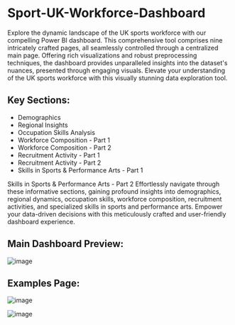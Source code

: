 # Sport-UK-Workforce-Dashboard

Explore the dynamic landscape of the UK sports workforce with our compelling Power BI dashboard. This comprehensive tool comprises nine intricately crafted pages, all seamlessly controlled through a centralized main page. Offering rich visualizations and robust preprocessing techniques, the dashboard provides unparalleled insights into the dataset's nuances, presented through engaging visuals. Elevate your understanding of the UK sports workforce with this visually stunning data exploration tool.

## Key Sections:
- Demographics
- Regional Insights
- Occupation Skills Analysis
- Workforce Composition - Part 1
- Workforce Composition - Part 2
- Recruitment Activity - Part 1
- Recruitment Activity - Part 2
- Skills in Sports & Performance Arts - Part 1

Skills in Sports & Performance Arts - Part 2
Effortlessly navigate through these informative sections, gaining profound insights into demographics, regional dynamics, occupation skills, workforce composition, recruitment activities, and specialized skills in sports and performance arts. Empower your data-driven decisions with this meticulously crafted and user-friendly dashboard experience.

## Main Dashboard Preview:

![image](https://github.com/zeidzen/Sport-UK-Workforce-Dashboard/assets/36964163/6c0fe121-a243-4972-9a42-15584708a4e7)


## Examples Page:

![image](https://github.com/zeidzen/Sport-UK-Workforce-Dashboard/assets/36964163/b81a0bc8-d60d-4ceb-9fe0-03eb6f41166f)

![image](https://github.com/zeidzen/Sport-UK-Workforce-Dashboard/assets/36964163/29b7b47d-9ab7-404f-9cd8-606cbeee1919)


